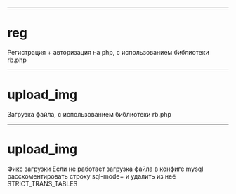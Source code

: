 <hr>
<h1>reg</h1>
Регистрация + авторизация на php, с использованием библиотеки rb.php
<hr>
<h1>upload_img</h1>
Загрузка файла, с использованием библиотеки rb.php
<hr>
<h1>upload_img</h1>
Фикс загрузки
Если не работает загрузка файла в конфиге mysql расскоментировать строку sql-mode= и удалить из неё STRICT_TRANS_TABLES
